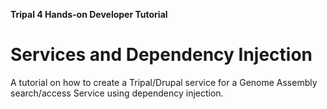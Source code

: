 **Tripal 4 Hands-on Developer Tutorial**

# Services and Dependency Injection

A tutorial on how to create a Tripal/Drupal service for a Genome Assembly search/access Service using dependency injection.
